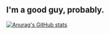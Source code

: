 ## I'm a good guy, probably.
[![Anurag's GitHub stats](https://github-readme-stats.vercel.app/api?username=kotakanazawa&show_icons=true&theme=dracula)](https://github.com/anuraghazra/github-readme-stats)
